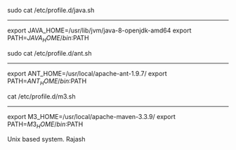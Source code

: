 sudo cat /etc/profile.d/java.sh
*****
export JAVA_HOME=/usr/lib/jvm/java-8-openjdk-amd64
export PATH=$JAVA_HOME/bin:$PATH

sudo cat /etc/profile.d/ant.sh
*******************************************
export ANT_HOME=/usr/local/apache-ant-1.9.7/
export PATH=$ANT_HOME/bin:$PATH

cat /etc/profile.d/m3.sh
*******************************************
export M3_HOME=/usr/local/apache-maven-3.3.9/
export PATH=$M3_HOME/bin:$PATH

Unix based system. Rajash
